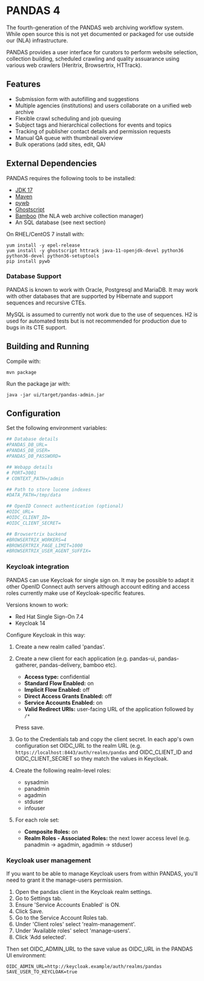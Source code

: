 PANDAS 4
========

The fourth-generation of the PANDAS web archiving workflow system. While open source
this is not yet documented or packaged for use outside our (NLA) 
infrastructure.

PANDAS provides a user interface for curators to perform website selection, collection building,
scheduled crawling and quality assuarance using various web crawlers (Heritrix, Browsertrix, HTTrack).

## Features

* Submission form with autofilling and suggestions
* Multiple agencies (institutions) and users collaborate on a unified web archive
* Flexible crawl scheduling and job queuing
* Subject tags and hierarchical collections for events and topics
* Tracking of publisher contact details and permission requests
* Manual QA queue with thumbnail overview
* Bulk operations (add sites, edit, QA)


External Dependencies
---------------------

PANDAS requires the following tools to be installed:

* [JDK 17](https://adoptium.net/)
* [Maven](https://maven.apache.org/)
* [pywb](https://github.com/webrecorder/pywb)
* [Ghostscript](https://www.ghostscript.com/)
* [Bamboo](https://github.com/nla/bamboo) (the NLA web archive collection manager)
* An SQL database (see next section)

On RHEL/CentOS 7 install with:

    yum install -y epel-release
    yum install -y ghostscript httrack java-11-openjdk-devel python36 python36-devel python36-setuptools
    pip install pywb

### Database Support

PANDAS is known to work with Oracle, Postgresql and MariaDB. It may work with other databases that are supported by
Hibernate and support sequences and recursive CTEs.

MySQL is assumed to currently not work due to the use of sequences. H2 is used for automated tests but is not
recommended for production due to bugs in its CTE support.

Building and Running
--------------------

Compile with:

    mvn package

Run the package jar with:

    java -jar ui/target/pandas-admin.jar

Configuration
-------------

Set the following environment variables:

```sh
## Database details
#PANDAS_DB_URL=
#PANDAS_DB_USER=
#PANDAS_DB_PASSWORD=

## Webapp details
# PORT=3001
# CONTEXT_PATH=/admin

## Path to store lucene indexes
#DATA_PATH=/tmp/data

## OpenID Connect authentication (optional)
#OIDC_URL=
#OIDC_CLIENT_ID=
#OIDC_CLIENT_SECRET=

## Browsertrix backend
#BROWSERTRIX_WORKERS=4
#BROWSERTRIX_PAGE_LIMIT=1000
#BROWSERTRIX_USER_AGENT_SUFFIX=
```

### Keycloak integration

PANDAS can use Keycloak for single sign on. It may be possible to adapt it other OpenID Connect auth servers although
account editing and access roles currently make use of Keycloak-specific features.

Versions known to work:

* Red Hat Single Sign-On 7.4 
* Keycloak 14

Configure Keycloak in this way:

1. Create a new realm called 'pandas'.
2. Create a new client for each application (e.g. pandas-ui, pandas-gatherer, pandas-delivery, bamboo etc).
   - **Access type:** confidential
   - **Standard Flow Enabled:** on
   - **Implicit Flow Enabled:** off
   - **Direct Access Grants Enabled:** off
   - **Service Accounts Enabled:** on
   - **Valid Redirect URIs:** user-facing URL of the application followed by `/*`
   
   Press save.
4. Go to the Credentials tab and copy the client secret. In each app's own configuration set 
   OIDC_URL to the realm URL (e.g. `https://localhost:8443/auth/realms/pandas` 
   and OIDC_CLIENT_ID and OIDC_CLIENT_SECRET so they match the values in Keycloak.
4. Create the following realm-level roles:
   - sysadmin
   - panadmin
   - agadmin
   - stduser
   - infouser
5. For each role set:
   - **Composite Roles:** on
   - **Realm Roles - Associated Roles:** the next lower access level (e.g. panadmin -> agadmin, agadmin -> stduser)

### Keycloak user management

If you want to be able to manage Keycloak users from within PANDAS, you'll need to grant it the manage-users permission.

1. Open the pandas client in the Keycloak realm settings.
2. Go to Settings tab.
3. Ensure 'Service Accounts Enabled' is ON.
4. Click Save.
5. Go to the Service Account Roles tab.
6. Under 'Client roles' select 'realm-management'.
7. Under 'Available roles' select 'manage-users'.
8. Click 'Add selected'.

Then set OIDC_ADMIN_URL to the save value as OIDC_URL in the PANDAS UI environment:

    OIDC_ADMIN_URL=http://keycloak.example/auth/realms/pandas
    SAVE_USER_TO_KEYCLOAK=true